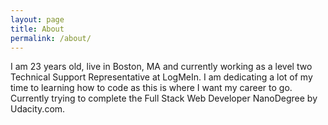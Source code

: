 ```yaml
---
layout: page
title: About
permalink: /about/
---
```


I am 23 years old, live in Boston, MA and currently working as a level two Technical Support Representative at LogMeIn. I am dedicating a lot of my time to learning how to code as this is where I want my career to go. Currently trying to complete the Full Stack Web Developer NanoDegree by Udacity.com.
